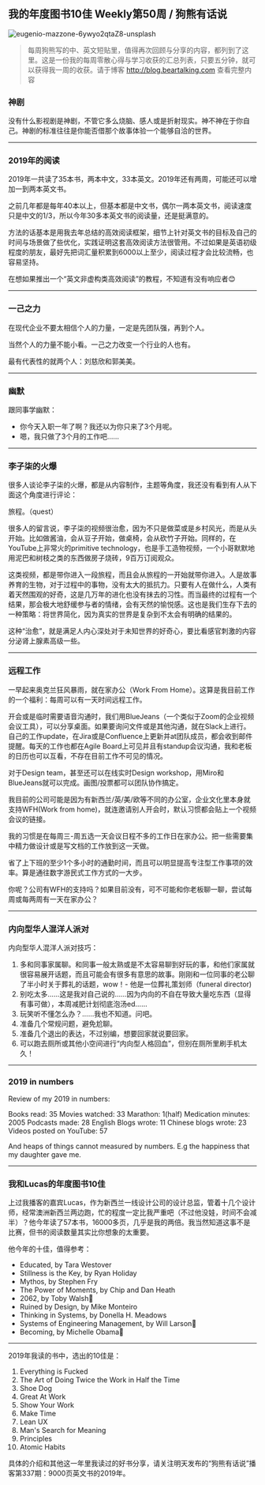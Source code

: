 ## 我的年度图书10佳 Weekly第50周 / 狗熊有话说

![eugenio-mazzone-6ywyo2qtaZ8-unsplash](https://i.imgur.com/lLM8cfy.jpg)

> 每周狗熊写的中、英文短贴里，值得再次回顾与分享的内容，都列到了这里。这是一份我的每周零散心得与学习收获的汇总列表，只要五分钟，就可以获得我一周的收获。请于博客 http://blog.beartalking.com 查看完整内容

### 神剧

没有什么影视剧是神剧，不管它多么烧脑、感人或是折射现实。神不神在于你自己。神剧的标准往往是你能否借那个故事体验一个能够自洽的世界。

***

### 2019年的阅读

2019年一共读了35本书，两本中文，33本英文。2019年还有两周，可能还可以增加一到两本英文书。

之前几年都是每年40本以上，但基本都是中文书，偶尔一两本英文书，阅读速度只是中文的1/3，所以今年30多本英文书的阅读量，还是挺满意的。

方法的话基本是用我去年总结的高效阅读框架，细节上针对英文书的目标及自己的时间与场景做了些优化，实践证明这套高效阅读方法很管用。不过如果是英语初级程度的朋友，最好先把词汇量积累到6000以上至少，阅读过程才会比较流畅，也容易坚持。

在想如果推出一个“英文非虚构类高效阅读”的教程，不知道有没有响应者😊

***

### 一己之力

在现代企业不要太相信个人的力量，一定是先团队强，再到个人。

当然个人的力量不能小看。一己之力改变一个行业的人也有。

最有代表性的就两个人：刘慈欣和郭美美。

***

### 幽默

跟同事学幽默：

- 你今天入职一年了啊？我还以为你只来了3个月呢。
- 嗯，我只做了3个月的工作吧……

***

### 李子柒的火爆

很多人谈论李子柒的火爆，都是从内容制作，主题等角度，我还没有看到有人从下面这个角度进行评论：

旅程。（quest）

很多人的留言说，李子柒的视频很治愈，因为不只是做菜或是乡村风光，而是从头开始。比如做酱油，会从豆子开始，做桌椅，会从砍竹子开始。同样的，在YouTube上非常火的primitive technology，也是手工造物视频，一个小哥默默地用泥巴和树枝之类的东西做房子烧砖，9百万订阅观众。

这类视频，都是带你进入一段旅程，而且会从旅程的一开始就带你进入。人是故事养育的生物，对于过程中的事物，没有太大的抵抗力。只要有人在做什么，人类有着天然围观的好奇，这是几万年的进化也没有抹去的习性。而当最终的过程有一个结果，那会极大地舒缓参与者的情绪，会有天然的愉悦感。这也是我们生存下去的一种策略：将世界简化，因为真实的世界是复杂到不太会有明确的结果的。

这种“治愈”，就是满足人内心深处对于未知世界的好奇心，要比看感官刺激的内容分泌肾上腺素高级一些。

***

### 远程工作

一早起来奥克兰狂风暴雨，就在家办公（Work From Home）。这算是我目前工作的一个福利：每周可以有一天时间远程工作。

开会或是临时需要语音沟通时，我们用BlueJeans（一个类似于Zoom的企业视频会议工具），可以分享桌面。如果要询问文件或是其他沟通，就在Slack上进行。自己的工作update，在Jira或是Confluence上更新并at团队成员，都会收到邮件提醒。每天的工作也都在Agile Board上可见并且有standup会议沟通，我和老板的日历也可以互看，不存在目前工作不可见的情况。

对于Design team，甚至还可以在线实时Design workshop，用Miro和BlueJeans就可以完成。画图/投票都可以团队协作搞定。

我目前的公司可能是因为有新西兰/英/美/欧等不同的办公室，企业文化里本身就支持WFH(Work from home)，就连邀请别人开会时，默认习惯都会贴上一个视频会议的链接。

我的习惯是在每周三-周五选一天会议日程不多的工作日在家办公。把一些需要集中精力做设计或是写文档的工作放到这一天做。

省了上下班的至少1个多小时的通勤时间，而且可以明显提高专注型工作事项的效率。算是通往数字游民式工作方式的一大步。

你呢？公司有WFH的支持吗？如果目前没有，可不可能和你老板聊一聊，尝试每周或每两周有一天在家办公？

***

### 内向型华人混洋人派对

内向型华人混洋人派对技巧：
1. 多和同事家属聊。和同事一般太熟或是不太容易聊到好玩的事，和他们家属就很容易展开话题，而且可能会有很多有意思的故事。刚刚和一位同事的老公聊了半小时关于葬礼的话题，wow！- 他是一位葬礼策划师（funeral director)
2. 别吃太多……这是我对自己说的……因为内向的不自在导致大量吃东西（显得有事可做），本周减肥计划彻底泡汤ed……
3. 玩笑听不懂怎么办？……我也不知道。问吧。
4. 准备几个常规问题，避免尬聊。
5. 准备几个退出的表达，不过别编，想要回家就说要回家。
6. 可以跑去厕所或其他小空间进行“内向型人格回血”，但别在厕所里刷手机太久！

***

### 2019 in numbers

Review of my 2019 in numbers:

Books read: 35
Movies watched: 33
Marathon: 1(half)
Medication minutes: 2005
Podcasts made: 28
English Blogs wrote: 11
Chinese blogs wrote: 23
Videos posted on YouTube: 57

And heaps of things cannot measured by numbers. E.g the happiness that my daughter gave me. 

***

### 我和Lucas的年度图书10佳

上过我播客的嘉宾Lucas，作为新西兰一线设计公司的设计总监，管着十几个设计师，经常澳洲新西兰两边跑，忙的程度一定比我严重吧（不过他没娃，时间不会减半）？他今年读了57本书，16000多页，几乎是我的两倍。我当然知道这事不是比赛，但书的阅读数量其实比你想象的太重要。

他今年的十佳，值得参考：

- Educated, by Tara Westover 
- Stillness is the Key, by Ryan Holiday 
- Mythos, by Stephen Fry 
- The Power of Moments, by Chip and Dan Heath 
- 2062, by Toby Walsh
- Ruined by Design, by Mike Monteiro 
- Thinking in Systems, by Donella H. Meadows 
- Systems of Engineering Management, by Will Larson
- Becoming, by Michelle Obama

***

2019年我读的书中，选出的10佳是：

1. Everything is Fucked
2. The Art of Doing Twice the Work in Half the Time
3. Shoe Dog
4. Great At Work
5. Show Your Work
6. Make Time
7. Lean UX
8. Man's Search for Meaning
9. Principles
10. Atomic Habits

具体的介绍和其他这一年里我读过的好书分享，请关注明天发布的“狗熊有话说”播客第337期：9000页英文书的2019年。